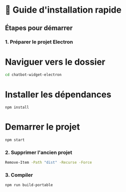 # 🚀 Guide d'installation rapide

## Étapes pour démarrer

### 1. Préparer le projet Electron

# Naviguer vers le dossier
```bash
cd chatbot-widget-electron
```
# Installer les dépendances
```bash
npm install
```
# Demarrer le projet
```bash
npm start
```
### 2. Supprimer l'ancien projet
```bash
Remove-Item -Path "dist" -Recurse -Force
```
### 3. Compiler
```bash
npm run build-portable
```